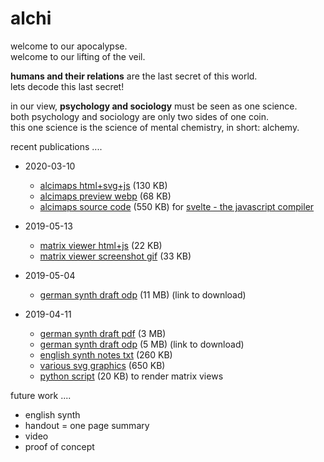 # alchi

welcome to our apocalypse.  
welcome to our lifting of the veil.

**humans and their relations** are the last secret of this world.  
lets decode this last secret!

in our view, **psychology and sociology** must be seen as one science.  
both psychology and sociology are only two sides of one coin.  
this one science is the science of mental chemistry, in short: alchemy.

recent publications ....

* 2020-03-10
  * [alcimaps html+svg+js](https://milahu.github.io/alchi/alcimaps.2020-03-10.html) (130 KB)
  * [alcimaps preview webp](https://milahu.github.io/alchi/alcimaps-2020-03-10.html.preview.webp) (68 KB)
  * [alcimaps source code](https://github.com/milahu/alcimaps) (550 KB) for [svelte - the javascript compiler](https://svelte.dev/repl/hello-world)

* 2019-05-13
  * [matrix viewer html+js](https://milahu.github.io/alchi/alchi-matrix-viewer.2019-05-13.html) (22 KB)
  * [matrix viewer screenshot gif](../../raw/master/alchi-matrix-viewer.2019-05-08.html.M3.gif) (33 KB)
  
* 2019-05-04
  * [german synth draft odp](../../raw/master/alchi%20synth%20pres%20german%20draft%202019-05-04.odp) (11 MB) (link to download)

* 2019-04-11
  * [german synth draft pdf](https://milahu.github.io/alchi/alchi%20draft%202019-04-11/alchi%20synth%20pres%20german%20draft%202019-04-11.q90.pdf) (3 MB)
  * [german synth draft odp](../../raw/master/alchi%20draft%202019-04-11/alchi%20synth%20pres%20german%20draft%202019-04-11.odp) (5 MB) (link to download)
  * [english synth notes txt](../../raw/master/alchi%20draft%202019-04-11/alchi%20synth%20english%202019-04-11.txt) (260 KB)
  * [various svg graphics](../../tree/master/alchi%20draft%202019-04-11/) (650 KB)
  * [python script](../../raw/master/alchi%20draft%202019-04-11/alchi-web.py) (20 KB) to render matrix views

future work ....

* english synth
* handout = one page summary
* video
* proof of concept
